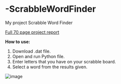 # -ScrabbleWordFinder
My project Scrabble Word Finder

[Full 70 page project report](https://drive.google.com/file/d/12BvbQoQ77wUBDfDthNhG_g2yWQWALqlx/view?usp=sharing)

**How to use:** 

1. Download .dat file.
2. Open and run Python file.
3. Enter letters that you have on your scrabble board.
4. Select a word from the results given.

![image](https://user-images.githubusercontent.com/71013271/93821965-56fd0c00-fc57-11ea-82c4-e80d76f8f624.png)

